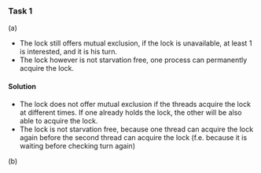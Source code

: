 ### Task 1

(a)

- The lock still offers mutual exclusion, if the lock is unavailable, at least 1 is interested, and it is his turn. 
- The lock however is not starvation free, one process can permanently acquire the lock.
#### Solution

- The lock does not offer mutual exclusion if the threads acquire the lock at different times. If one already holds the lock, the other will be also able to acquire the lock.
- The lock is not starvation free, because one thread can acquire the lock again before the second thread can acquire the lock (f.e. because it is waiting before checking turn again)

(b)
